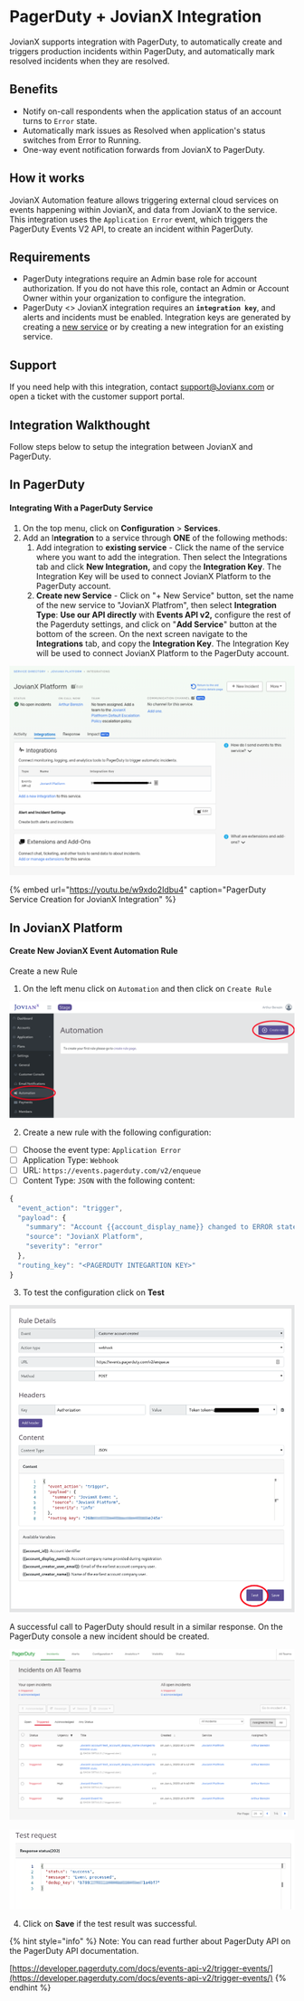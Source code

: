 # PagerDuty + JovianX Integration

JovianX supports integration with PagerDuty, to automatically create and triggers production incidents within PagerDuty, and automatically mark resolved incidents when they are resolved.

## Benefits

* Notify on-call respondents when the application status of an account turns to `Error` state. 
* Automatically mark issues as Resolved when application's status switches from Error to Running. 
* One-way event notification forwards from JovianX to PagerDuty.

## How it works

JovianX Automation feature allows triggering external cloud services on events happening within JovianX, and data from JovianX to the service. This integration uses the `Application Error` event, which triggers the PagerDuty Events V2 API, to create an incident within PagerDuty. 

## Requirements

* PagerDuty integrations require an Admin base role for account authorization. If you do not have this role, contact an Admin or Account Owner within your organization to configure the integration.
* PagerDuty &lt;&gt; JovianX integration requires an **`integration key`**, and alerts and incidents must be enabled. Integration keys are generated by creating a [new service](https://dev-jovianx.pagerduty.com/services/new) or by creating a new integration for an existing service.

## Support 

If you need help with this integration, contact support@Jovianx.com or open a ticket with the customer support portal. 

## Integration Walkthought  

Follow steps below to setup the integration between JovianX and PagerDuty.

## In PagerDuty 

#### Integrating With a PagerDuty Service

1. On the top menu, click on  **Configuration** &gt; **Services**.
2. Add an I**ntegration** to a service through **ONE** of the following methods:
   1. Add integration to **existing service** - Click the name of the service where you want to add the integration. Then select the Integrations tab and click **New Integration,** and copy the **Integration Key**. The Integration Key will be used to connect JovianX Platform to the PagerDuty account. 
   2. **Create new Service** -  Click on "+ New Service" button, set the name of the new service to "JovianX Platfrom", then select **Integration Type**: **Use our API directly** with **Events API v2,** configure the rest of the Pagerduty settings, and click on "**Add Service**" button at the bottom of the screen. On the next screen navigate to the **Integrations** tab, and copy the **Integration Key**. The Integration Key will be used to connect JovianX Platform to the PagerDuty account.

![Copy the PagerDuty Integration Key](../.gitbook/assets/image%20%289%29.png)

{% embed url="https://youtu.be/w9xdo2Idbu4" caption="PagerDuty Service Creation for JovianX Integration" %}

## In JovianX Platform

#### Create New JovianX Event Automation Rule 

Create a new Rule 

1. On the left menu click on `Automation` and then click on `Create Rule`

![](../.gitbook/assets/image%20%2836%29.png)

2. Create a new rule with the following configuration:

* [ ] Choose the event type: `Application Error`
* [ ] Application Type: `Webhook`
* [ ] URL: `https://events.pagerduty.com/v2/enqueue`
* [ ] Content Type: `JSON` with the following content:

```javascript
{
  "event_action": "trigger",
  "payload": {
    "summary": "Account {{account_display_name}} changed to ERROR state.",
    "source": "JovianX Platform",
    "severity": "error"
  },
  "routing_key": "<PAGERDUTY INTEGARTION KEY>"
}
```

3. To test the configuration click on **Test**

![](../.gitbook/assets/image-1-1-.png)

A successful call to PagerDuty should result in a similar response. On the PagerDuty console a new incident should be created.  


![](../.gitbook/assets/image%20%2857%29.png)

![](../.gitbook/assets/image-2-1-.png)

4. Click on **Save** if the test result was successful. 

{% hint style="info" %}
Note: You can read further about PagerDuty API on the PagerDuty API documentation. 

[https://developer.pagerduty.com/docs/events-api-v2/trigger-events/](https://developer.pagerduty.com/docs/events-api-v2/trigger-events/)
{% endhint %}



